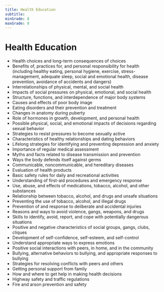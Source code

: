 ```yaml
---
title: Health Education
subtitle: 
minGrade: 8
maxGrade: 8
---
```

# Health Education
* Health choices and long-term consequences of choices
* Benefits of, practices for, and personal responsibility for health (including healthy eating, personal hygiene, exercise, stress-management, adequate sleep, social and emotional health, disease prevention, avoidance of accidents and dangers)
* Interrelationships of physical, mental, and social health
* Impacts of social pressures on physical, emotional, and social health
* Structure, functions, and interdependence of major body systems
* Causes and effects of poor body image
* Eating disorders and their prevention and treatment
* Changes in anatomy during puberty
* Role of hormones in growth, development, and personal health
* Possible physical, social, and emotional impacts of decisions regarding sexual behavior
* Strategies to resist pressures to become sexually active
* Characteristics of healthy relationships and dating behaviors
* Lifelong strategies for identifying and preventing depression and anxiety
* Importance of regular medical assessment
* Myths and facts related to disease transmission and prevention
* Ways the body defends itself against germs
* Communicable, noncommunicable, and hereditary diseases
* Evaluation of health products
* Basic safety rules for daily and recreational activities
* Understanding of first-aid procedures and emergency response
* Use, abuse, and effects of medications, tobacco, alcohol, and other substances
* Relationship between tobacco, alcohol, and drugs and unsafe situations
* Preventing the use of tobacco, alcohol, and illegal drugs
* Prevention of and response to deliberate and accidental injuries
* Reasons and ways to avoid violence, gangs, weapons, and drugs
* Skills to identify, avoid, report, and cope with potentially dangerous situations
* Positive and negative characteristics of social groups, gangs, clubs, cliques
* Development of self-confidence, self-esteem, and self-control
* Understand appropriate ways to express emotions
* Positive social interactions with peers, in home, and in the community
* Bullying, alternative behaviors to bullying, and appropriate responses to bullying
* Strategies for resolving conflicts with peers and others
* Getting personal support from family
* How and where to get help in making health decisions
* Highway safety and traffic regulations
* Fire and arson prevention and safety
